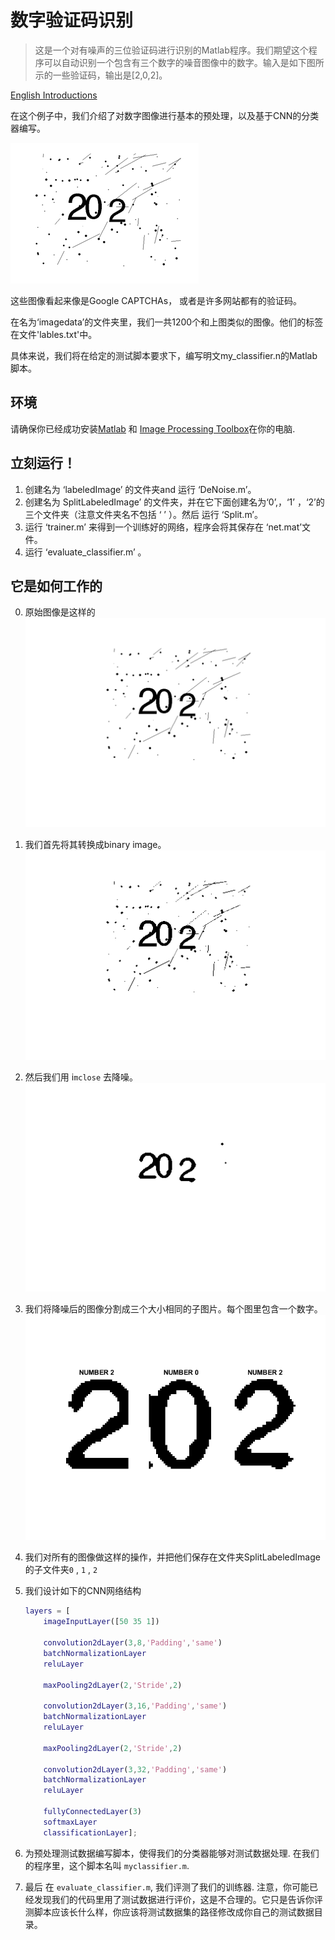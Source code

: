 # 数字验证码识别

> 这是一个对有噪声的三位验证码进行识别的Matlab程序。我们期望这个程序可以自动识别一个包含有三个数字的噪音图像中的数字。输入是如下图所示的一些验证码，输出是[2,0,2]。

[English Introductions](README.md)

在这个例子中，我们介绍了对数字图像进行基本的预处理，以及基于CNN的分类器编写。

![sample](FigForGithub/sample.png) 

 这些图像看起来像是Google CAPTCHAs， 或者是许多网站都有的验证码。

在名为‘imagedata’的文件夹里，我们一共1200个和上图类似的图像。他们的标签在文件'lables.txt'中。

具体来说，我们将在给定的测试脚本要求下，编写明文my_classifier.n的Matlab脚本。

## 环境

请确保你已经成功安装[Matlab](https://www.mathworks.com/products/matlab.html ) 和 [Image Processing Toolbox](https://www.mathworks.com/products/image.html)在你的电脑. 

## 立刻运行！

1. 创建名为 ‘labeledImage’ 的文件夹and 运行 ‘DeNoise.m’。
2. 创建名为 SplitLabeledImage’ 的文件夹，并在它下面创建名为‘0’,，‘1’ ，‘2’的三个文件夹（注意文件夹名不包括     ‘   ’  ）。然后 运行 ‘Split.m’。
3. 运行 ‘trainer.m’ 来得到一个训练好的网络，程序会将其保存在 ‘net.mat’文件。
4. 运行 ‘evaluate_classifier.m’ 。

## 它是如何工作的

0. 原始图像是这样的 
   ![I](FigForGithub/I.png)

1. 我们首先将其转换成binary image。  
    ![Ibinary](FigForGithub/Ibinary.png)

2. 然后我们用 i`mclose`  去降噪。
    ![IbinaryAfterClosing](FigForGithub/IbinaryAfterClosing.png)

3. 我们将降噪后的图像分割成三个大小相同的子图片。每个图里包含一个数字。
    ![split](FigForGithub/split.png)
4. 我们对所有的图像做这样的操作，并把他们保存在文件夹SplitLabeledImage的子文件夹`0` , `1` , `2` 
5. 我们设计如下的CNN网络结构

   ```matlab
   layers = [
       imageInputLayer([50 35 1])
       
       convolution2dLayer(3,8,'Padding','same')
       batchNormalizationLayer
       reluLayer
       
       maxPooling2dLayer(2,'Stride',2)
       
       convolution2dLayer(3,16,'Padding','same')
       batchNormalizationLayer
       reluLayer
       
       maxPooling2dLayer(2,'Stride',2)
       
       convolution2dLayer(3,32,'Padding','same')
       batchNormalizationLayer
       reluLayer
       
       fullyConnectedLayer(3)
       softmaxLayer
       classificationLayer];
   ```
5. 为预处理测试数据编写脚本，使得我们的分类器能够对测试数据处理. 在我们的程序里，这个脚本名叫 `myclassifier.m`.
6. 最后 在 `evaluate_classifier.m`, 我们评测了我们的训练器. 注意，你可能已经发现我们的代码里用了测试数据进行评价，这是不合理的。它只是告诉你评测脚本应该长什么样，你应该将测试数据集的路径修改成你自己的测试数据目录。



